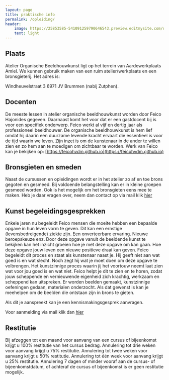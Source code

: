 ```yaml
---
layout: page
title: praktische info
permalink: /opleiding/
header:
    image: https://25853585-541091259790646543.preview.editmysite.com/uploads/2/5/8/5/25853585/opleiding-6_orig.jpg
    text: light
---
```



## Plaats

Atelier Organische Beeldhouwkunst ligt op het terrein van Aardewerkplaats Amiel.
We kunnen gebruik maken van een ruim atelier/werkplaats  en een bronsgieterij.
Het adres is:

Windheuvelstraat 3
6971 JV Brummen
(nabij Zutphen).

## Docenten

De meeste lessen in atelier organische beeldhouwkunst worden door Feico Hajonides gegeven. Daarnaast komt het voor dat er een gastdocent bij is voor een specifiek onderwerp.
Feico werkt al vijf en dertig jaar als professioneel beeldhouwer. De organische beeldhouwkunst is hem lief omdat hij daarin een duurzame levende kracht ervaart die essentieel is voor de tijd waarin we leven. Zijn inzet is om de kunstenaar in de ander te willen zien en zo hem aan te moedigen om zichtbaar te worden.
Werk van Feico kan je bekijken op:
[https://feicohvdm.github.io](https://feicohvdm.github.io)

## Bronsgieten en smeden

Naast de cursussen en opleidingen wordt er in het atelier zo af en toe brons gegoten en gesmeed.
Bij voldoende belangstelling kan er in kleine groepen gesmeed worden. Ook is het mogelijk om het bronsgieten eens mee te maken. Heb je daar vragen over, neem dan contact op via mail klik [hier](contact.md)


## Kunst begeleidingsgesprekken

Enkele jaren nu begeleidt Feico mensen die moeite hebben een bepaalde opgave in hun leven vorm te geven. Dit kan een ernstige (levensbedreigende) ziekte zijn. Een onverteerbare ervaring. Nieuwe beroepskeuze enz. Door deze opgave vanuit de beeldende kunst te bekijken kan het inzicht groeien hoe je met deze opgave om kan gaan. Hoe deze opgave jouw leven een nieuwe positieve draai kan geven. Feico begeleidt dit proces en staat als kunstenaar naast je. Hij geeft niet aan wat goed is en wat slecht. Noch zegt hij wat je moet doen om deze opgave te volbrengen. Het kunstzinnige proces waarin jij het voortouw neemt laat zien wat voor jou goed is en wat niet. Feico helpt je dit te zien en te horen, zodat jouw scheppende en vernieuwende eigenheid zich krachtig, werkzaam en scheppend kan uitspreken. Er worden beelden gemaakt, kunstzinnige oefeningen gedaan, materialen onderzocht. Als dat gewenst is kan je meehelpen om de beelden die ontstaan zijn in brons te gieten.

Als dit je aanspreekt kan je een kennismakingsgesprek aanvragen.

Voor aanmelding via mail klik dan [hier](contact.md)


## Restitutie

Bij afzeggen tot een maand voor aanvang van een cursus of bijeenkomst krijgt u 100% restitutie van het cursus bedrag. Annulering tot drie weken voor aanvang krijgt u 75% restitutie. Annulering tot twee weken voor aanvang krijgt u 50% restitutie. Annulering tot één week voor aanvang krijgt u 25% restitutie. Annulering 7 dagen of minder vooraf aan de cursus- of bijeenkomstdatum, of achteraf de cursus of bijeenkomst is er geen restitutie mogelijk.
